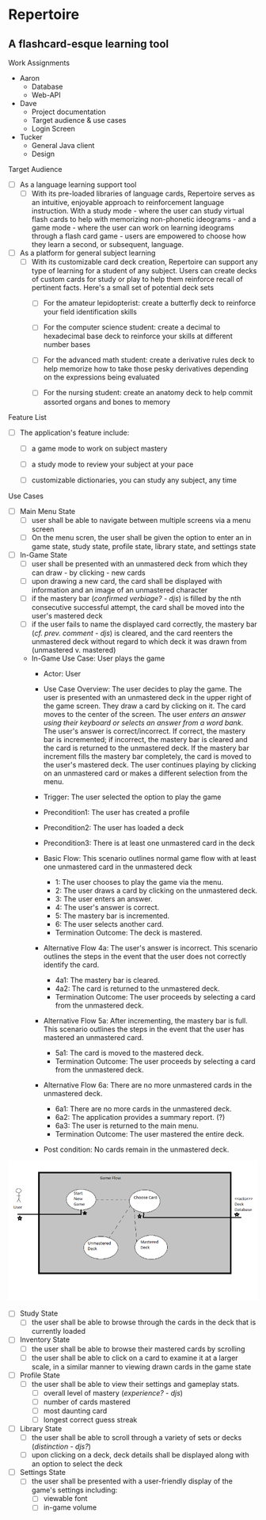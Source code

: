 # Repertoire
## A flashcard-esque learning tool

Work Assignments
- Aaron
  - Database
  - Web-API
- Dave
  - Project documentation
  - Target audience & use cases
  - Login Screen
- Tucker
  - General Java client
  - Design

Target Audience
- [ ] As a language learning support tool
  - [ ] With its pre-loaded libraries of language cards, Repertoire serves as an intuitive, enjoyable approach to reinforcement language instruction.  With a study mode - where the user can study virtual flash cards to help with memorizing non-phonetic ideograms - and a game mode - where the user can work on learning ideograms through a flash card game - users are empowered to choose how they learn a second, or subsequent, language.

- [ ] As a platform for general subject learning
  - [ ] With its customizable card deck creation, Repertoire can support any type of learning for a student of any subject.  Users can create decks of custom cards for study or play to help them reinforce recall of pertinent facts.  Here's a small set of potential deck sets
    - [ ] For the amateur lepidopterist: create a butterfly deck to reinforce your field identification skills
    - [ ] For the computer science student: create a decimal to hexadecimal base deck to reinforce your skills at different number bases
    - [ ] For the advanced math student: create a derivative rules deck to help memorize how to take those pesky derivatives depending on the expressions being evaluated
    - [ ] For the nursing student: create an anatomy deck to help commit assorted organs and bones to memory


Feature List
- [ ] The application's feature include:
    - [ ] a game mode to work on subject mastery
    - [ ] a study mode to review your subject at your pace
    - [ ] customizable dictionaries, you can study any subject, any time


Use Cases
- [ ] Main Menu State
  - [ ] user shall be able to navigate between multiple screens via a menu screen
  - [ ] On the menu scren, the user shall be given the option to enter an in game state, study state, profile state, library state, and settings state

- [ ] In-Game State
  - [ ] user shall be presented with an unmastered deck from which they can draw - by clicking - new cards
  - [ ] upon drawing a new card, the card shall be displayed with information and an image of an unmastered character
  - [ ] if the mastery bar (*confirmed verbiage? - djs*) is filled by the nth consecutive successful attempt, the card shall be moved into the user's mastered deck
  - [ ] if the user fails to name the displayed card correctly, the mastery bar (*cf. prev. comment - djs*) is cleared, and the card reenters the unmastered deck without regard to which deck it was drawn from (unmastered v. mastered)
  - In-Game Use Case: User plays the game
    - Actor: User
    - Use Case Overview: The user decides to play the game.  The user is presented with an unmastered deck in the upper right of the game screen.  They draw a card by clicking on it.  The card moves to the center of the screen. The user *enters an answer using their keyboard or selects an answer from a word bank*.  The user's answer is correct/incorrect.  If correct, the mastery bar is incremented; if incorrect, the mastery bar is cleared and the card is returned to the unmastered deck.  If the mastery bar increment fills the mastery bar completely, the card is moved to the user's mastered deck.  The user continues playing by clicking on an unmastered card or makes a different selection from the menu.
    - Trigger: The user selected the option to play the game
    - Precondition1: The user has created a profile
    - Precondition2: The user has loaded a deck
    - Precondition3: There is at least one unmastered card in the deck
    - Basic Flow: This scenario outlines normal game flow with at least one unmastered card in the unmastered deck
      - 1: The user chooses to play the game via the menu.
      - 2: The user draws a card by clicking on the unmastered deck.
      - 3: The user enters an answer.
      - 4: The user's answer is correct.
      - 5: The mastery bar is incremented.
      - 6: The user selects another card.
      - Termination Outcome: The deck is mastered.

    - Alternative Flow 4a: The user's answer is incorrect.  This scenario outlines the steps in the event that the user does not correctly identify the card.
      - 4a1: The mastery bar is cleared.
      - 4a2: The card is returned to the unmastered deck.
      - Termination Outcome: The user proceeds by selecting a card from the unmastered deck.

    - Alternative Flow 5a: After incrementing, the mastery bar is full.  This scenario outlines the steps in the event that the user has mastered an unmastered card.
      - 5a1: The card is moved to the mastered deck.
      - Termination Outcome: The user proceeds by selecting a card from the unmastered deck.
     
    - Alternative Flow 6a: There are no more unmastered cards in the unmastered deck.
      - 6a1: There are no more cards in the unmastered deck.
      - 6a2: The application provides a summary report. (?)
      - 6a3: The user is returned to the main menu.
      - Termination Outcome: The user mastered the entire deck.

    - Post condition: No cards remain in the unmastered deck.

![alt text](https://github.com/rndmorris/Repertoire/blob/master/Game%20Use%20Case%20Diagram.png "In-Game State Use Case Diagram")

- [ ] Study State
  - [ ] the user shall be able to browse through the cards in the deck that is currently loaded

- [ ] Inventory State
  - [ ] the user shall be able to browse their mastered cards by scrolling
  - [ ] the user shall be able to click on a card to examine it at a larger scale, in a similar manner to viewing drawn cards in the game state

- [ ] Profile State
  - [ ] the user shall be able to view their settings and gameplay stats.
    - [ ] overall level of mastery (*experience? - djs*)
    - [ ] number of cards mastered
    - [ ] most daunting card
    - [ ] longest correct guess streak

- [ ] Library State
  - [ ] the user shall be able to scroll through a variety of sets or decks (*distinction - djs?*)
  - [ ] upon clicking on a deck, deck details shall be displayed along with an option to select the deck

- [ ] Settings State
  - [ ] the user shall be presented with a user-friendly display of the game's settings including:
    - [ ] viewable font
    - [ ] in-game volume
